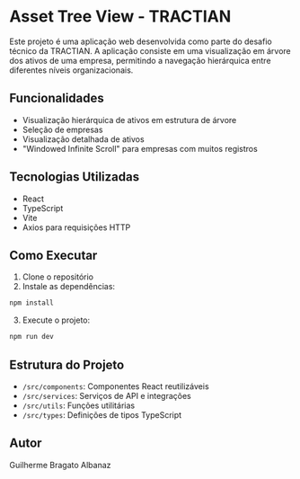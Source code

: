 # Asset Tree View - TRACTIAN

Este projeto é uma aplicação web desenvolvida como parte do desafio técnico da TRACTIAN. A aplicação consiste em uma visualização em árvore dos ativos de uma empresa, permitindo a navegação hierárquica entre diferentes níveis organizacionais.

## Funcionalidades

- Visualização hierárquica de ativos em estrutura de árvore
- Seleção de empresas
- Visualização detalhada de ativos
- "Windowed Infinite Scroll" para empresas com muitos registros

## Tecnologias Utilizadas

- React
- TypeScript
- Vite
- Axios para requisições HTTP

## Como Executar

1. Clone o repositório
2. Instale as dependências:
```bash
npm install
```
3. Execute o projeto:
```bash
npm run dev
```

## Estrutura do Projeto

- `/src/components`: Componentes React reutilizáveis
- `/src/services`: Serviços de API e integrações
- `/src/utils`: Funções utilitárias
- `/src/types`: Definições de tipos TypeScript

## Autor

Guilherme Bragato Albanaz
